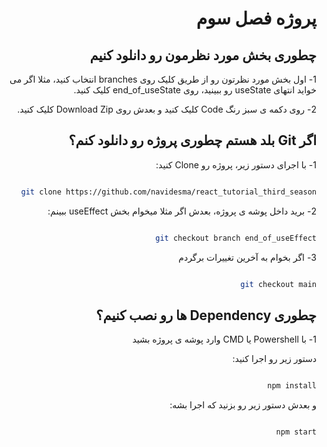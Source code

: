 <div dir="rtl">

# پروژه فصل سوم

## چطوری بخش مورد نظرمون رو دانلود کنیم

1- اول بخش مورد نظرتون رو از طریق کلیک روی branches انتخاب کنید، مثلا اگر می خواید انتهای useState رو ببینید، روی end_of_useState کلیک کنید.

2- روی دکمه ی سبز رنگ Code کلیک کنید و بعدش روی Download Zip کلیک کنید.

## اگر Git بلد هستم چطوری پروژه رو دانلود کنم؟

1- با اجرای دستور زیر، پروژه رو Clone کنید:

```bash

git clone https://github.com/navidesma/react_tutorial_third_season

```

2- برید داخل پوشه ی پروژه، بعدش اگر مثلا میخوام بخش useEffect ببینم:

```bash

git checkout branch end_of_useEffect

```

3- اگر بخوام به آخرین تغییرات برگردم

```bash

git checkout main

```

## چطوری Dependency ها رو نصب کنیم؟

1- با Powershell یا CMD وارد پوشه ی پروژه بشید

دستور زیر رو اجرا کنید:

```bash

npm install

```

و بعدش دستور زیر رو بزنید که اجرا بشه:

```bash

npm start

```
